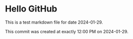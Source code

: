 # Hello GitHub
This is a test markdown file for date 2024-01-29.

This commit was created at exactly 12:00 PM on 2024-01-29.
